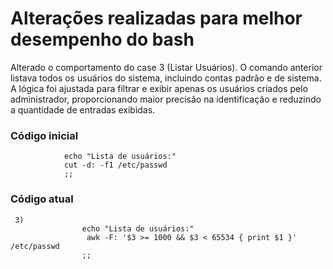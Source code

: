 # Alterações realizadas para melhor desempenho do bash

Alterado o comportamento do case 3 (Listar Usuários). O comando anterior listava todos os usuários do sistema, incluindo contas padrão e de sistema. A lógica foi ajustada para filtrar e exibir apenas os usuários criados pelo administrador, proporcionando maior precisão na identificação e reduzindo a quantidade de entradas exibidas.

### Código inicial
``` 3)
            echo "Lista de usuários:"
            cut -d: -f1 /etc/passwd
            ;;
```

### Código atual
```
 3)
                echo "Lista de usuários:"
                 awk -F: '$3 >= 1000 && $3 < 65534 { print $1 }' /etc/passwd
                ;;
```